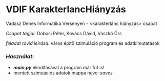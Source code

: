 # VDIF KarakterlancHiányzás
 Vadasz Denes Informatika Versenyen - <karakterlánc hiányzás> csapat

*Csapat tagjai:* Dobosi Péter, Kovács Dávid, Vaszkó Örs

*feladat rövid leírása:* város építő szimuláció program és adatkimutatások

### *Használat:*
- _**main.py**_ elindításával a program már fut is!
- mentett szimuációs adatok mappa neve: *saves*
